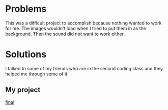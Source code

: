 # Problems
This was a difficult project to accomplish because nothing wanted to work for me. The images wouldn't load when I tried to put them in as the background. Then the sound did not want to work either.

# Solutions
I talked to some of my friends who are in the second coding class and they helped me through some of it. 

## My project
[final](https://audie-12.github.io/191-work/Final)
